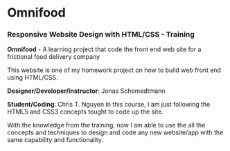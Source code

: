 # Omnifood

### Responsive Website Design with HTML/CSS - Training

<strong>Omnifood</strong> - A learning project that code the front end web site for a frictional food delivery company

This website is one of my homework project on how to build web front end using HTML/CSS.

<strong>Designer/Developer/Instructor</strong>: Jonas Schemedtmann

<strong>Student/Coding</strong>: Chris T. Nguyen 
In this course, I am just following the HTML5 and CSS3 concepts tought to code up the site.

With the knowledge from the training, now I am able to use the all the concepts and techniques to design and code any new website/app with the same capability and functionality.


